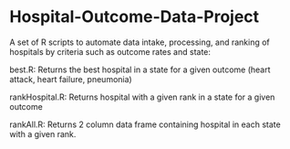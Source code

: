 # Hospital-Outcome-Data-Project
A set of R scripts to automate data intake, processing, and ranking of hospitals by criteria such as outcome rates and state:


best.R: Returns the best hospital in a state for a given outcome (heart attack, heart failure, pneumonia)

rankHospital.R: Returns hospital with a given rank in a state for a given outcome

rankAll.R: Returns 2 column data frame containing hospital in each state with a given rank.
